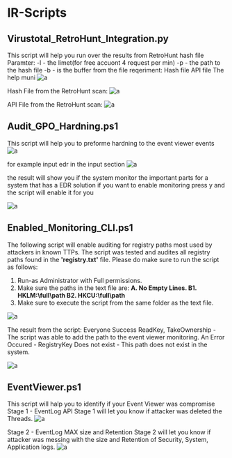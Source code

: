 # IR-Scripts

## Virustotal_RetroHunt_Integration.py
This script will help you run over the results from RetroHunt hash file 
Paramter:
-l - the limet(for free accuont 4 request per min)
-p - the path to the hash file
-b - is the buffer from the file
reqeriment:
Hash file
API file 
The help muni
![a](https://github.com/ghosts621/IR-Scripts/blob/main/image/VT.png)

Hash File from the RetroHunt scan:
![a](https://github.com/ghosts621/IR-Scripts/blob/main/image/VT5.png)

API File from the RetroHunt scan:
![a](https://github.com/ghosts621/IR-Scripts/blob/main/image/VT6.png)


## Audit_GPO_Hardning.ps1
 This script will help you to preforme hardning to the event viewer events
![a](https://github.com/ghosts621/IR-Scripts/blob/main/image/main.png)

 for example input edr in the input section 
![a](https://github.com/ghosts621/IR-Scripts/blob/main/image/edr.png)

 the result will show you if the system monitor the important parts for a system that has a EDR solution
 if you want to enable monitoring press y and the script will enable it for you 

![a](https://github.com/ghosts621/IR-Scripts/blob/main/image/edr1.png)


## Enabled_Monitoring_CLI.ps1
 The following script will enable auditing for registry paths most used by attackers in known TTPs.
 The script was tested and audites all registry paths found in the **'registry.txt'** file.
 Please do make sure to run the script as follows:
  1.  Run-as Administrator with Full permissions.
  2.  Make sure the paths in the text file are:
  **A. No Empty Lines.
  B1. HKLM:\full\path
  B2. HKCU:\full\path**
  3.  Make sure to execute the script from the same folder as the text file.

![a](https://github.com/ghosts621/IR-Scripts/blob/main/image/registry_main.png)

 The result from the script:
 Everyone Success  ReadKey, TakeOwnership - The script was able to add the path to the event viewer monitoring.
 An Error Occured - RegistryKey Does not exist - This path does not exist in the system.

![a](https://github.com/ghosts621/IR-Scripts/blob/main/image/registry_Result.png)

## EventViewer.ps1
This script will halp you to identify if your Event Viewer was compromise
Stage 1 - EventLog API
Stage 1 will let you know if attacker was deleted the Threads.
![a](https://github.com/ghosts621/IR-Scripts/blob/main/image/EventV_stage1.png)

Stage 2 - EventLog MAX size and Retention
Stage 2 will let you know if attacker was messing with the size and Retention of Security, System, Application logs.
![a](https://github.com/ghosts621/IR-Scripts/blob/main/image/EventV_stage2.png)





